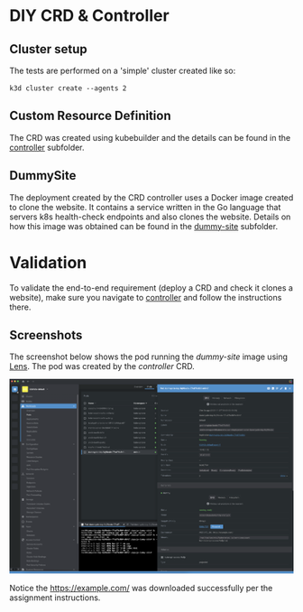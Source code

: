 # DIY CRD & Controller

## Cluster setup
The tests are performed on a 'simple' cluster created like so:
```
k3d cluster create --agents 2
```

## Custom Resource Definition
The CRD was created using kubebuilder and the details can be found in the [controller](./controller) subfolder.

## DummySite
The deployment created by the CRD controller uses a Docker image created to clone the website. It contains a service written in the Go language that servers k8s health-check endpoints and also clones the website.  Details on how this image was obtained can be found in the [dummy-site](./dummy-site) subfolder.

# Validation
To validate the end-to-end requirement (deploy a CRD and check it clones a website), make sure you navigate to [controller](./controller) and follow the instructions there.

## Screenshots
The screenshot below shows the pod running the *dummy-site* image using [Lens](https://k8slens.dev/). The pod was created by the *controller* CRD.

![log](./5_01.png)

Notice the https://example.com/ was downloaded successfully per the assignment instructions.